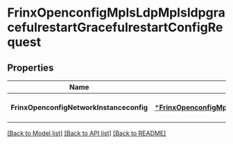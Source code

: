 # FrinxOpenconfigMplsLdpMplsldpgracefulrestartGracefulrestartConfigRequest

## Properties
Name | Type | Description | Notes
------------ | ------------- | ------------- | -------------
**FrinxOpenconfigNetworkInstanceconfig** | [***FrinxOpenconfigMplsLdpMplsldpgracefulrestartGracefulrestartConfig**](frinx.openconfig.mpls.ldp.mplsldpgracefulrestart.gracefulrestart.Config.md) |  | [optional] [default to null]

[[Back to Model list]](../README.md#documentation-for-models) [[Back to API list]](../README.md#documentation-for-api-endpoints) [[Back to README]](../README.md)


